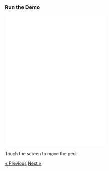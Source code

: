 ### Run the Demo

<div class="text-center">
  <iframe src="./compass.html" style="width: 320px; height: 420px; border: 0px" align="center"></iframe>
  <p class="lead">
    Touch the screen to move the ped.
  </p>
  <a class="btn btn-primary btn-lg" tabindex="-1" role="button"  href="/scenario/i-see-you">&laquo; Previous</a>
  <a class="btn btn-primary btn-lg" tabindex="-1" role="button"  href="/scenario/no-sneaking">Next &raquo;</a>
</div>
